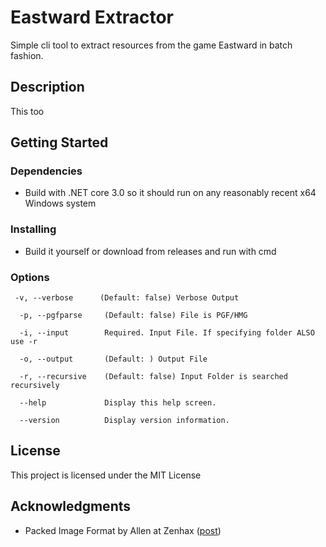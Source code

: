 # Eastward Extractor

Simple cli tool to extract resources from the game Eastward in batch fashion.

## Description

This too

## Getting Started

### Dependencies

* Build with .NET core 3.0 so it should run on any reasonably recent x64 Windows system

### Installing

* Build it yourself or download from releases and run with cmd

### Options

```
 -v, --verbose      (Default: false) Verbose Output

  -p, --pgfparse     (Default: false) File is PGF/HMG

  -i, --input        Required. Input File. If specifying folder ALSO use -r

  -o, --output       (Default: ) Output File

  -r, --recursive    (Default: false) Input Folder is searched recursively

  --help             Display this help screen.

  --version          Display version information.
```

## License

This project is licensed under the MIT License 
## Acknowledgments

* Packed Image Format by Allen at Zenhax ([post](https://zenhax.com/viewtopic.php?f=7&t=15259))
